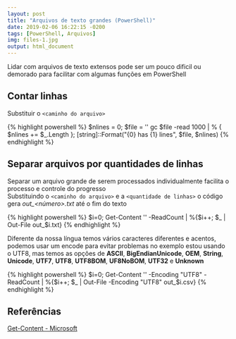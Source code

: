 ```yaml
---
layout: post
title: "Arquivos de texto grandes (PowerShell)"
date: 2019-02-06 16:22:15 -0200
tags: [PowerShell, Arquivos]
img: files-1.jpg
output: html_document
---
```




Lidar com arquivos de texto extensos pode ser um pouco dificil ou demorado para facilitar com algumas funções em PowerShell

## Contar linhas

Substituir o `<caminho do arquivo>`


{% highlight powershell %}
$nlines = 0;
$file = '<caminho do arquivo>'
gc $file -read 1000 | % { $nlines += $_.Length };
[string]::Format("{0} has {1} lines", $file, $nlines)
{% endhighlight %}

## Separar arquivos por quantidades de linhas

Separar um arquivo grande de serem processados individualmente facilita o processo e controle do progresso  
Substituindo o `<caminho do arquivo>` e a `<quantidade de linhas>` o código gera *out_<número>.txt* até o fim do texto


{% highlight powershell %}
$i=0; Get-Content '<caminho do arquivo>' -ReadCount <quantidade de linhas> | %{$i++; $_ | Out-File out_$i.txt}
{% endhighlight %}

Diferente da nossa língua temos vários caracteres diferentes e acentos, podemos usar um encode para evitar problemas no exemplo estou usando o UTF8, mas temos as opções de **ASCII**, **BigEndianUnicode**, **OEM**, **String**, **Unicode**, **UTF7**, **UTF8**, **UTF8BOM**, **UF8NoBOM**, **UTF32** e **Unknown**


{% highlight powershell %}
$i=0; Get-Content '<caminho do arquivo>' -Encoding "UTF8" -ReadCount <quantidade de linhas> | %{$i++; $_ | Out-File -Encoding "UTF8" out_$i.csv}
{% endhighlight %}

## Referências 

[Get-Content - Microsoft](https://docs.microsoft.com/en-us/powershell/module/microsoft.powershell.management/get-content)
